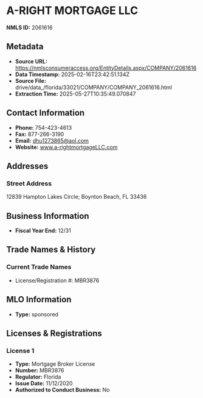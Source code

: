# A-RIGHT MORTGAGE LLC

**NMLS ID:** 2061616

## Metadata
- **Source URL:** https://nmlsconsumeraccess.org/EntityDetails.aspx/COMPANY/2061616
- **Data Timestamp:** 2025-02-16T23:42:51.134Z
- **Source File:** drive/data_/florida/33021/COMPANY/COMPANY_2061616.html
- **Extraction Time:** 2025-05-27T10:35:49.070847

## Contact Information
- **Phone:** 754-423-4613
- **Fax:** 877-266-3190
- **Email:** dhu1273865@aol.com
- **Website:** www.a-rightmortgageLLC.com

## Addresses
### Street Address
12839 Hampton Lakes Circle; Boynton Beach, FL 33436

## Business Information
- **Fiscal Year End:** 12/31

## Trade Names & History
### Current Trade Names
- License/Registration #: MBR3876

## MLO Information
- **Type:** sponsored

## Licenses & Registrations

### License 1
- **Type:** Mortgage Broker License
- **Number:** MBR3876
- **Regulator:** Florida
- **Issue Date:** 11/12/2020
- **Authorized to Conduct Business:** No
